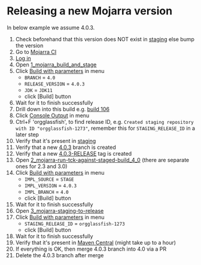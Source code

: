 # Releasing a new Mojarra version

In below example we assume 4.0.3.

1. Check beforehand that this version does NOT exist in [staging](https://jakarta.oss.sonatype.org/content/repositories/staging/org/glassfish/jakarta.faces/) else bump the version
2. Go to [Mojarra CI](https://ci.eclipse.org/mojarra/)
3. [Log in](https://ci.eclipse.org/mojarra/login?from=%2Fmojarra%2F)
4. Open [1_mojarra_build_and_stage](https://ci.eclipse.org/mojarra/job/1_mojarra-build-and-stage/)
5. Click [Build with parameters](https://ci.eclipse.org/mojarra/job/1_mojarra-build-and-stage/build) in menu 
    - `BRANCH` = `4.0`
    - `RELEASE_VERSION` = `4.0.3`
    - `JDK` = `JDK11`
    - click [Build] button
6. Wait for it to finish successfully
7. Drill down into this build e.g. [build 106](https://ci.eclipse.org/mojarra/job/1_mojarra-build-and-stage/106)
8. Click [Console Output](https://ci.eclipse.org/mojarra/job/1_mojarra-build-and-stage/106/console) in menu
9. Ctrl+F 'orgglassfish', to find release ID, e.g. `Created staging repository with ID "orgglassfish-1273"`, remember this for `STAGING_RELEASE_ID` in a later step
10. Verify that it's present in [staging](https://jakarta.oss.sonatype.org/content/repositories/staging/org/glassfish/jakarta.faces/)
11. Verify that a new [4.0.3](https://github.com/eclipse-ee4j/mojarra/branches/active) branch is created 
12. Verify that a new [4.0.3-RELEASE](https://github.com/eclipse-ee4j/mojarra/tags) tag is created 
13. Open [2_mojarra-run-tck-against-staged-build_4_0](https://ci.eclipse.org/mojarra/job/2_mojarra-run-tck-against-staged-build_4_0) (there are separate ones for 2.3 and 3.0)
14. Click [Build with parameters](https://ci.eclipse.org/mojarra/job/2_mojarra-run-tck-against-staged-build_4_0/build) in menu
    - `IMPL_SOURCE` = `STAGE`
    - `IMPL_VERSION` = `4.0.3`
    - `IMPL_BRANCH` = `4.0`
    - click [Build] button
15. Wait for it to finish successfully
16. Open [3_mojarra-staging-to-release](https://ci.eclipse.org/mojarra/job/3_mojarra-staging-to-release/)
17. Click [Build with parameters](https://ci.eclipse.org/mojarra/job/3_mojarra-staging-to-release/build) in menu
    - `STAGING_RELEASE_ID` = `orgglassfish-1273`
    - click [Build] button
18. Wait for it to finish successfully
19. Verify that it's present in [Maven Central](https://repo1.maven.org/maven2/org/glassfish/jakarta.faces/) (might take up to a hour)
20. If everything is OK, then merge 4.0.3 branch into 4.0 via a PR
21. Delete the 4.0.3 branch after merge
